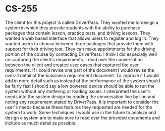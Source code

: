 # CS-255
The client for this project is called DriverPass. They wanted me to design a 
system in which they provide students with the ability to purchase packages
that contain lesson, practice tests, and driving lessons. They wanted a web
based interface that allows users to register and log in. They wanted users
to choose between three packages that provide them with support for their 
driving test. They can make appointments for the driving portion of the course
by contacting DriverPass. I think I did especially well on capturing the client's
requirements. I read over the conversation between the client and created user
cases that captured the user requirments. If I could revise one part of the document
I would revise the overall detail of the buissness requirement document. To improve
it I would add in more detail such as instead of the performance of the system should
be fairly fast I should say a low powered device should be able to run the system without
any stuttering or loading issues. I interpreted the user's needs into the system design
by reading the conversation line by line and noting any requirement stated by DriverPass.
It is important to consider the user's needs because these features they requested are
needed for the system to work. Some techniques I would use in the future to analyze
and design a system are to make sure to read over the provided documents and 
include as much detail as possible.
